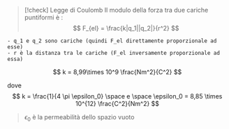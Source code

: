 >[!check] Legge di Coulomb
> Il modulo della forza tra due cariche puntiformi è :$$
> F_{el} = \frac{k|q_1||q_2|}{r^2} $$

	- q_1 e q_2 sono cariche (quindi F_el direttamente proporzionale ad esse)
	- r è la distanza tra le cariche (F_el inversamente proporzionale ad essa)

$$ k = 8,99\times 10^9 \frac{Nm^2}{C^2} $$

dove  $$ k = \frac{1}{4 \pi \epsilon_0} \space e \space \epsilon_0 = 8,85 \times 10^{12} \frac{C^2}{Nm^2} $$
>$\epsilon_0$ è la permeabilità dello spazio vuoto